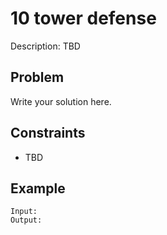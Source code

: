 # 10 tower defense

Description: TBD

## Problem

Write your solution here.

## Constraints

- TBD

## Example

```
Input:
Output:
```
